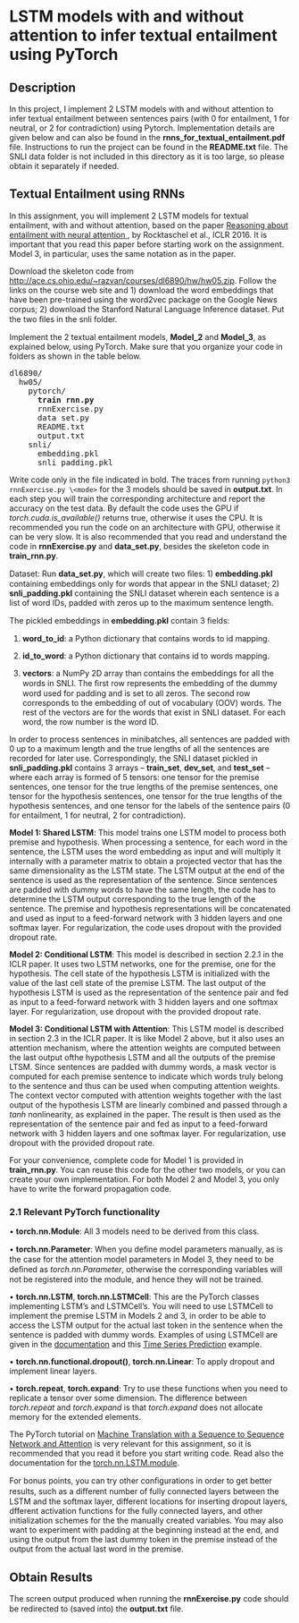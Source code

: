# LSTM models with and without attention to infer textual entailment using PyTorch

## Description

In this project, I implement 2 LSTM models with and without attention to infer textual entailment between sentences pairs (with 0 for entailment, 1 for neutral, or 2 for contradiction) using Pytorch. Implementation details are given below and can also be found in the **rnns_for_textual_entailment.pdf** file. Instructions to run the project can be found in the **README.txt** file. The SNLI data folder is not included in this directory as it is too large, so please obtain it separately if needed.  

## Textual Entailment using RNNs

In this assignment, you will implement 2 LSTM models for textual entailment, with and without attention, based on the paper [Reasoning about entailment with neural attention](https://arxiv.org/pdf/1509.06664.pdf)[ ](https://arxiv.org/pdf/1509.06664.pdf),
by Rocktaschel et al., ICLR 2016. It is important that you read this paper before starting work on the assignment. Model 3, in particular, uses the same notation as in the paper.

Download the skeleton code from http://ace.cs.ohio.edu/~razvan/courses/dl6890/hw/hw05.zip.
Follow the links on the course web site and 1) download the word embeddings that have been
pre-trained using the word2vec package on the Google News corpus; 2) download the Stanford 
Natural Language Inference dataset. Put the two ﬁles in the snli folder.

Implement the 2 textual entailment models, **Model_2** and **Model_3**, as explained below,
using PyTorch. Make sure that you organize your code in folders as shown in the table below.

<pre>
dl6890/
  hw05/
    pytorch/
      <b>train rnn.py</b>
      rnnExercise.py
      data set.py
      README.txt
      output.txt
    snli/
      embedding.pkl
      snli padding.pkl
</pre>

Write code only in the file indicated in bold. The traces from running `python3 rnnExercise.py
\<mode>` for the 3 models should be saved in **output.txt**. In each step you will train the
corresponding architecture and report the accuracy on the test data. By default the code
uses the GPU if *torch.cuda.is_available()* returns true, otherwise it uses the CPU. It
is recommended you run the code on an architecture with GPU, otherwise it can be very slow. 
It is also recommended that you read and understand the code in **rnnExercise.py** and **data_set.py**, 
besides the skeleton code in **train_rnn.py**.

Dataset: Run **data_set.py**, which will create two ﬁles: 1) **embedding.pkl** containing embeddings 
only for words that appear in the SNLI dataset; 2) **snli_padding.pkl** containing the SNLI dataset 
wherein each sentence is a list of word IDs, padded with zeros up to the maximum sentence length.

The pickled embeddings in **embedding.pkl** contain 3 ﬁelds:

1. **word_to_id**: a Python dictionary that contains words to id mapping.

2. **id_to_word**: a Python dictionary that contains id to words mapping.

3. **vectors**: a NumPy 2D array than contains the embeddings for all the words in SNLI.
The ﬁrst row represents the embedding of the dummy word used for padding and is set to 
all zeros. The second row corresponds to the embedding of out of vocabulary (OOV) words. 
The rest of the vectors are for the words that exist in SNLI dataset.
For each word, the row number is the word ID. 

In order to process sentences in minibatches, all sentences are padded with 0 up to a maximum length 
and the true lengths of all the sentences are recorded for later use. Correspondingly, the SNLI dataset 
pickled in **snli_padding.pkl** contains 3 arrays – **train_set**, **dev_set**, and **test_set** – where 
each array is formed of 5 tensors: one tensor for the premise sentences, one tensor for the true lengths 
of the premise sentences, one tensor for the hypothesis sentences, one tensor for the true lengths of the 
hypothesis sentences, and one tensor for the labels of the sentence pairs (0 for entailment, 1 for neutral, 2 for contradiction).

**Model 1: Shared LSTM**: This model trains one LSTM model to process both premise and hypothesis. When processing a sentence, 
for each word in the sentence, the LSTM uses the word embedding as input and will multiply it internally with a parameter matrix 
to obtain a projected vector that has the same dimensionality as the LSTM state. The LSTM output at the end of the sentence is 
used as the representation of the sentence. Since sentences are padded with dummy words to have the same length, the code has to determine the LSTM output corresponding to the true length of the sentence. The premise and hypothesis representations will be concatenated and used as input to a feed-forward network with 3 hidden layers and one softmax layer. For regularization, 
the code uses dropout with the provided dropout rate.

**Model 2: Conditional LSTM**: This model is described in section 2.2.1 in the ICLR paper. It uses two LSTM networks, one for the premise, one for the hypothesis. The cell state of the hypothesis LSTM is initialized with the value of the last cell state of
the premise LSTM. The last output of the hypothesis LSTM is used as the representation of the sentence pair and fed as input 
to a feed-forward network with 3 hidden layers and one softmax layer. For regularization, use dropout with the provided dropout rate.

**Model 3: Conditional LSTM with Attention**: This LSTM model is described in section 2.3 in the ICLR paper. It is like Model 2 above, but it also uses an attention mechanism, where the attention weights are computed between the last output ofthe hypothesis LSTM and all the outputs of the premise LTSM. Since sentences are padded with dummy words, a mask vector is computed for each premise sentence to indicate which words truly belong to the sentence and thus can be used when computing attention weights. The context vector computed 
with attention weights together with the last output of the hypothesis LSTM are linearly combined and passed through a *tanh* nonlinearity, as explained in the paper. The result is then used as the representation of the sentence pair and fed as input to a feed-forward network with 3 hidden layers and one softmax layer. For regularization, use dropout with the provided dropout rate.

For your convenience, complete code for Model 1 is provided in **train_rnn.py**. You can reuse this code for the other two models, 
or you can create your own implementation. For both Model 2 and Model 3, you only have to write the forward propagation code.

### 2.1 Relevant PyTorch functionality

• **torch.nn.Module**: All 3 models need to be derived from this class.

• **torch.nn.Parameter**: When you deﬁne model parameters manually, as is the case for the attention model parameters in Model 3, 
they need to be deﬁned as *torch.nn.Parameter*, otherwise the corresponding variables will not be registered into the module, 
and hence they will not be trained.

• **torch.nn.LSTM**, **torch.nn.LSTMCell**: This are the PyTorch classes implementing LSTM’s and LSTMCell’s. You will need to use LSTMCell to implement the premise LSTM in Models 2 and 3, in order to be able to access the LSTM output for the actual last token 
in the sentence when the sentence is padded with dummy words. Examples of using LSTMCell are given in the [documentation](http://pytorch.org/docs/master/nn.html) and this [Time Series Prediction](https://github.com/pytorch/examples/tree/master/time_sequence_prediction) example.

• **torch.nn.functional.dropout()**, **torch.nn.Linear**: To apply dropout and implement linear layers.

• **torch.repeat**, **torch.expand**: Try to use these functions when you need to replicate a tensor over some dimension. 
The difference between *torch.repeat* and *torch.expand* is that *torch.expand* does not allocate memory for the extended elements.

The PyTorch tutorial on [Machine Translation with a Sequence to Sequence Network and Attention](http://pytorch.org/tutorials/intermediate/seq2seq_translation_tutorial.html) is very relevant for this assignment, 
so it is recommended that you read it before you start writing code. Read also the documentation for the [torch.nn.LSTM.module](http://pytorch.org/docs/master/nn.html).

For bonus points, you can try other conﬁgurations in order to get better results, such as a diﬀerent number of fully connected layers between the LSTM and the softmax layer, different locations for inserting dropout layers, dfferent activation functions for the fully connected layers, and other initialization schemes for the the manually created variables. You may also want to experiment with padding at the beginning instead at the end, and using the output from the last dummy token in the premise instead of the output from the actual last word in the premise.





## Obtain Results

The screen output produced when running the **rnnExercise.py** code should be redirected to (saved into) the **output.txt** ﬁle. 
